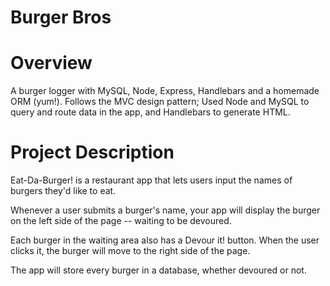 # Burger Bros

# Overview
A burger logger with MySQL, Node, Express, Handlebars and a homemade ORM (yum!). Follows the MVC design pattern; Used Node and MySQL to query and route data in the app, and Handlebars to generate HTML.

# Project Description
Eat-Da-Burger! is a restaurant app that lets users input the names of burgers they'd like to eat.

Whenever a user submits a burger's name, your app will display the burger on the left side of the page -- waiting to be devoured.

Each burger in the waiting area also has a Devour it! button. When the user clicks it, the burger will move to the right side of the page.

The app will store every burger in a database, whether devoured or not.

